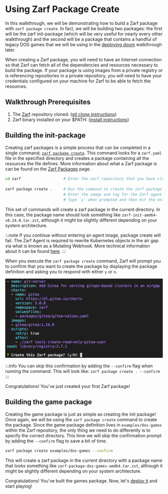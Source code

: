 # Using Zarf Package Create

In this walkthrough, we will be demonstrating how to build a Zarf package with `zarf package create`. In fact, we will be building two packages: the first will be the zarf init-package (which will be very useful for nearly every other walkthrough) and the second will be a package that contains a handful of legacy DOS games that we will be using in the [deploying doom](./2-deploying-doom.md) walkthrough later.

When creating a Zarf package, you will need to have an Internet connection so that Zarf can fetch all of the dependencies and resources necessary to build the package. If your package is using images from a private registry or is referencing repositories in a private repository, you will need to have your credentials configured on your machine for Zarf to be able to fetch the resources.

## Walkthrough Prerequisites

1. The [Zarf](https://github.com/defenseunicorns/zarf) repository cloned: ([git clone instructions](https://docs.github.com/en/repositories/creating-and-managing-repositories/cloning-a-repository))
2. Zarf binary installed on your $PATH: ([install instructions](../3-getting-started.md#installing-zarf))

## Building the init-package

Creating zarf packages is a simple process that can be completed in a single command; [`zarf package create`](../4-user-guide/1-the-zarf-cli/100-cli-commands/zarf_package_create.md). This command looks for a `zarf.yaml` file in the specified directory and creates a package containing all the resources the file defines. More information about what a Zarf package is can be found on the [Zarf Packages](../4-user-guide/2-zarf-packages/1-zarf-packages.md) page.

```bash
cd zarf                   # Enter the zarf repository that you have cloned down

zarf package create .     # Run the command to create the zarf package
                          # Enter the image and tag for the Zarf agent image
                          # Type `y` when prompted and then hit the enter key
```

This set of commands will create a zarf package in the current directory. In this case, the package name should look something like `zarf-init-amd64-v0.24.0.tar.zst`, although it might be slightly different depending on your system architecture.

:::note
If you continue without entering an agent image, package create will fail. The Zarf Agent is required to rewrite Kubernetes objects in the air gap via what is known as a Mutating Webhook. More technical information about it can be found [here](../6-contribute-to-zarf/3-nerd-notes.md).
:::

When you execute the `zarf package create` command, Zarf will prompt you to confirm that you want to create the package by displaying the package definition and asking you to respond with either `y` or `n`.

![Confirm Package Creation](../.images/walkthroughs/package_create_confirm.png)

:::info
You can skip this confirmation by adding the `--confirm` flag when running the command. This will look like: `zarf package create . --confirm`
:::

Congratulations! You've just created your first Zarf package!

## Building the game package

Creating the game package is just as simple as creating the init package! Once again, we will be using the `zarf package create` command to create the package. Since the game package definition lives in `examples/dos-games` within the Zarf repository, the only thing we need to do differently is to specify the correct directory. This time we will skip the confirmation prompt by adding the `--confirm` flag to save a bit of time.

```bash
zarf package create examples/dos-games --confirm
```

This will create a zarf package in the current directory with a package name that looks something like `zarf-package-dos-games-amd64.tar.zst`, although it might be slightly different depending on your system architecture.

Congratulations! You've built the games package. Now, let's [deploy it](./2-deploying-doom.md) and start playing!
